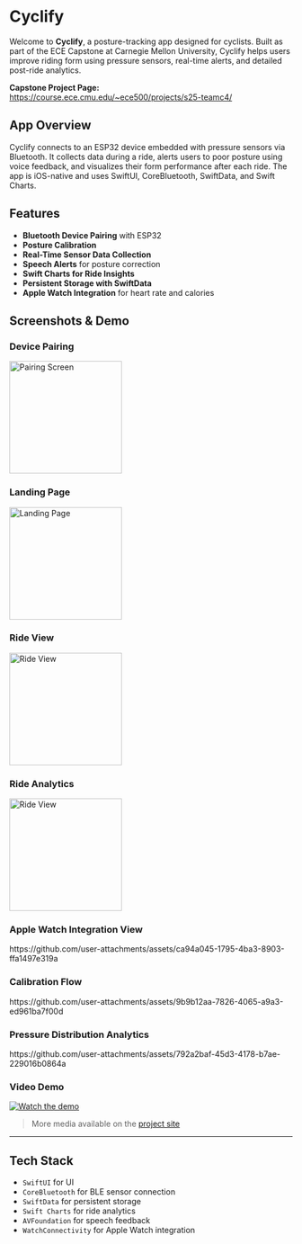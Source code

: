 # Cyclify

Welcome to **Cyclify**, a posture-tracking app designed for cyclists. Built as part of the ECE Capstone at Carnegie Mellon University, Cyclify helps users improve riding form using pressure sensors, real-time alerts, and detailed post-ride analytics.

**Capstone Project Page:**  
https://course.ece.cmu.edu/~ece500/projects/s25-teamc4/

## App Overview

Cyclify connects to an ESP32 device embedded with pressure sensors via Bluetooth. It collects data during a ride, alerts users to poor posture using voice feedback, and visualizes their form performance after each ride. The app is iOS-native and uses SwiftUI, CoreBluetooth, SwiftData, and Swift Charts.

## Features

- **Bluetooth Device Pairing** with ESP32
- **Posture Calibration** 
- **Real-Time Sensor Data Collection**
- **Speech Alerts** for posture correction
- **Swift Charts for Ride Insights**
- **Persistent Storage with SwiftData**
- **Apple Watch Integration** for heart rate and calories

## Screenshots & Demo

<h3>Device Pairing</h3>
<img src="https://github.com/user-attachments/assets/0b534d38-3792-431b-a373-3bdc4f62470a" alt="Pairing Screen" width="200"/>

<h3>Landing Page</h3>
<img src="https://github.com/user-attachments/assets/04e2654c-7c05-4765-8747-fb93d2df1d45" alt="Landing Page" width="200"/>

<h3>Ride View</h3>
<img src="https://github.com/user-attachments/assets/87a98c55-d5ff-43cc-aa0d-1f491f31cffe" alt="Ride View" width="200"/>

<h3>Ride Analytics</h3>
<img src="https://github.com/user-attachments/assets/293df885-d3bd-4ee3-b1c5-1eac2a2dfa08" alt="Ride View" width="200"/>

<h3>Apple Watch Integration View</h3>
https://github.com/user-attachments/assets/ca94a045-1795-4ba3-8903-ffa1497e319a

<h3>Calibration Flow</h3>
https://github.com/user-attachments/assets/9b9b12aa-7826-4065-a9a3-ed961ba7f00d

<h3>Pressure Distribution Analytics</h3>
https://github.com/user-attachments/assets/792a2baf-45d3-4178-b7ae-229016b0864a


### Video Demo  
[![Watch the demo](https://img.youtube.com/vi/c8LMHRgGiyw/0.jpg)](https://www.youtube.com/watch?v=c8LMHRgGiyw)


> More media available on the [project site](https://course.ece.cmu.edu/~ece500/projects/s25-teamc4/)

---

## Tech Stack

- `SwiftUI` for UI
- `CoreBluetooth` for BLE sensor connection
- `SwiftData` for persistent storage
- `Swift Charts` for ride analytics
- `AVFoundation` for speech feedback
- `WatchConnectivity` for Apple Watch integration


